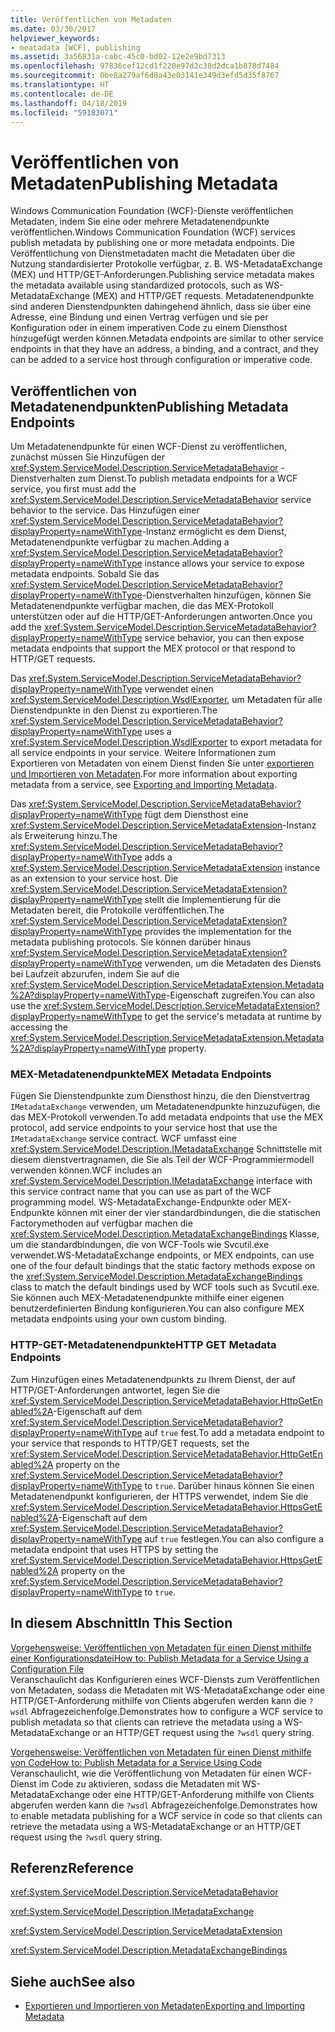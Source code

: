 ```yaml
---
title: Veröffentlichen von Metadaten
ms.date: 03/30/2017
helpviewer_keywords:
- meatadata [WCF], publishing
ms.assetid: 3a56831a-cabc-45c0-bd02-12e2e9bd7313
ms.openlocfilehash: 97836cef12cd1f220e97d2c38d2dca1b878d7484
ms.sourcegitcommit: 0be8a279af6d8a43e03141e349d3efd5d35f8767
ms.translationtype: HT
ms.contentlocale: de-DE
ms.lasthandoff: 04/18/2019
ms.locfileid: "59183071"
---
```

# <a name="publishing-metadata"></a><span data-ttu-id="96958-102">Veröffentlichen von Metadaten</span><span class="sxs-lookup"><span data-stu-id="96958-102">Publishing Metadata</span></span>
<span data-ttu-id="96958-103">Windows Communication Foundation (WCF)-Dienste veröffentlichen Metadaten, indem Sie eine oder mehrere Metadatenendpunkte veröffentlichen.</span><span class="sxs-lookup"><span data-stu-id="96958-103">Windows Communication Foundation (WCF) services publish metadata by publishing one or more metadata endpoints.</span></span> <span data-ttu-id="96958-104">Die Veröffentlichung von Dienstmetadaten macht die Metadaten über die Nutzung standardisierter Protokolle verfügbar, z. B. WS-MetadataExchange (MEX) und HTTP/GET-Anforderungen.</span><span class="sxs-lookup"><span data-stu-id="96958-104">Publishing service metadata makes the metadata available using standardized protocols, such as WS-MetadataExchange (MEX) and HTTP/GET requests.</span></span> <span data-ttu-id="96958-105">Metadatenendpunkte sind anderen Dienstendpunkten dahingehend ähnlich, dass sie über eine Adresse, eine Bindung und einen Vertrag verfügen und sie per Konfiguration oder in einem imperativen Code zu einem Diensthost hinzugefügt werden können.</span><span class="sxs-lookup"><span data-stu-id="96958-105">Metadata endpoints are similar to other service endpoints in that they have an address, a binding, and a contract, and they can be added to a service host through configuration or imperative code.</span></span>  
  
## <a name="publishing-metadata-endpoints"></a><span data-ttu-id="96958-106">Veröffentlichen von Metadatenendpunkten</span><span class="sxs-lookup"><span data-stu-id="96958-106">Publishing Metadata Endpoints</span></span>  
 <span data-ttu-id="96958-107">Um Metadatenendpunkte für einen WCF-Dienst zu veröffentlichen, zunächst müssen Sie Hinzufügen der <xref:System.ServiceModel.Description.ServiceMetadataBehavior> -Dienstverhalten zum Dienst.</span><span class="sxs-lookup"><span data-stu-id="96958-107">To publish metadata endpoints for a WCF service, you first must add the <xref:System.ServiceModel.Description.ServiceMetadataBehavior> service behavior to the service.</span></span> <span data-ttu-id="96958-108">Das Hinzufügen einer <xref:System.ServiceModel.Description.ServiceMetadataBehavior?displayProperty=nameWithType>-Instanz ermöglicht es dem Dienst, Metadatenendpunkte verfügbar zu machen.</span><span class="sxs-lookup"><span data-stu-id="96958-108">Adding a <xref:System.ServiceModel.Description.ServiceMetadataBehavior?displayProperty=nameWithType> instance allows your service to expose metadata endpoints.</span></span> <span data-ttu-id="96958-109">Sobald Sie das <xref:System.ServiceModel.Description.ServiceMetadataBehavior?displayProperty=nameWithType>-Dienstverhalten hinzufügen, können Sie Metadatenendpunkte verfügbar machen, die das MEX-Protokoll unterstützen oder auf die HTTP/GET-Anforderungen antworten.</span><span class="sxs-lookup"><span data-stu-id="96958-109">Once you add the <xref:System.ServiceModel.Description.ServiceMetadataBehavior?displayProperty=nameWithType> service behavior, you can then expose metadata endpoints that support the MEX protocol or that respond to HTTP/GET requests.</span></span>  
  
 <span data-ttu-id="96958-110">Das <xref:System.ServiceModel.Description.ServiceMetadataBehavior?displayProperty=nameWithType> verwendet einen <xref:System.ServiceModel.Description.WsdlExporter>, um Metadaten für alle Dienstendpunkte in den Dienst zu exportieren.</span><span class="sxs-lookup"><span data-stu-id="96958-110">The <xref:System.ServiceModel.Description.ServiceMetadataBehavior?displayProperty=nameWithType> uses a <xref:System.ServiceModel.Description.WsdlExporter> to export metadata for all service endpoints in your service.</span></span> <span data-ttu-id="96958-111">Weitere Informationen zum Exportieren von Metadaten von einem Dienst finden Sie unter [exportieren und Importieren von Metadaten](../../../../docs/framework/wcf/feature-details/exporting-and-importing-metadata.md).</span><span class="sxs-lookup"><span data-stu-id="96958-111">For more information about exporting metadata from a service, see [Exporting and Importing Metadata](../../../../docs/framework/wcf/feature-details/exporting-and-importing-metadata.md).</span></span>  
  
 <span data-ttu-id="96958-112">Das <xref:System.ServiceModel.Description.ServiceMetadataBehavior?displayProperty=nameWithType> fügt dem Diensthost eine <xref:System.ServiceModel.Description.ServiceMetadataExtension>-Instanz als Erweiterung hinzu.</span><span class="sxs-lookup"><span data-stu-id="96958-112">The <xref:System.ServiceModel.Description.ServiceMetadataBehavior?displayProperty=nameWithType> adds a <xref:System.ServiceModel.Description.ServiceMetadataExtension> instance as an extension to your service host.</span></span> <span data-ttu-id="96958-113">Die <xref:System.ServiceModel.Description.ServiceMetadataExtension?displayProperty=nameWithType> stellt die Implementierung für die Metadaten bereit, die Protokolle veröffentlichen.</span><span class="sxs-lookup"><span data-stu-id="96958-113">The <xref:System.ServiceModel.Description.ServiceMetadataExtension?displayProperty=nameWithType> provides the implementation for the metadata publishing protocols.</span></span> <span data-ttu-id="96958-114">Sie können darüber hinaus <xref:System.ServiceModel.Description.ServiceMetadataExtension?displayProperty=nameWithType> verwenden, um die Metadaten des Diensts bei Laufzeit abzurufen, indem Sie auf die <xref:System.ServiceModel.Description.ServiceMetadataExtension.Metadata%2A?displayProperty=nameWithType>-Eigenschaft zugreifen.</span><span class="sxs-lookup"><span data-stu-id="96958-114">You can also use the <xref:System.ServiceModel.Description.ServiceMetadataExtension?displayProperty=nameWithType> to get the service's metadata at runtime by accessing the <xref:System.ServiceModel.Description.ServiceMetadataExtension.Metadata%2A?displayProperty=nameWithType> property.</span></span>  
  
### <a name="mex-metadata-endpoints"></a><span data-ttu-id="96958-115">MEX-Metadatenendpunkte</span><span class="sxs-lookup"><span data-stu-id="96958-115">MEX Metadata Endpoints</span></span>  
 <span data-ttu-id="96958-116">Fügen Sie Dienstendpunkte zum Diensthost hinzu, die den Dienstvertrag `IMetadataExchange` verwenden, um Metadatenendpunkte hinzuzufügen, die das MEX-Protokoll verwenden.</span><span class="sxs-lookup"><span data-stu-id="96958-116">To add metadata endpoints that use the MEX protocol, add service endpoints to your service host that use the `IMetadataExchange` service contract.</span></span> <span data-ttu-id="96958-117">WCF umfasst eine <xref:System.ServiceModel.Description.IMetadataExchange> Schnittstelle mit diesem dienstvertragnamen, die Sie als Teil der WCF-Programmiermodell verwenden können.</span><span class="sxs-lookup"><span data-stu-id="96958-117">WCF includes an <xref:System.ServiceModel.Description.IMetadataExchange> interface with this service contract name that you can use as part of the WCF programming model.</span></span> <span data-ttu-id="96958-118">WS-MetadataExchange-Endpunkte oder MEX-Endpunkte können mit einer der vier standardbindungen, die die statischen Factorymethoden auf verfügbar machen die <xref:System.ServiceModel.Description.MetadataExchangeBindings> Klasse, um die standardbindungen, die von WCF-Tools wie Svcutil.exe verwendet.</span><span class="sxs-lookup"><span data-stu-id="96958-118">WS-MetadataExchange endpoints, or MEX endpoints, can use one of the four default bindings that the static factory methods expose on the <xref:System.ServiceModel.Description.MetadataExchangeBindings> class to match the default bindings used by WCF tools such as Svcutil.exe.</span></span> <span data-ttu-id="96958-119">Sie können auch MEX-Metadatenendpunkte mithilfe einer eigenen benutzerdefinierten Bindung konfigurieren.</span><span class="sxs-lookup"><span data-stu-id="96958-119">You can also configure MEX metadata endpoints using your own custom binding.</span></span>  
  
### <a name="http-get-metadata-endpoints"></a><span data-ttu-id="96958-120">HTTP-GET-Metadatenendpunkte</span><span class="sxs-lookup"><span data-stu-id="96958-120">HTTP GET Metadata Endpoints</span></span>  
 <span data-ttu-id="96958-121">Zum Hinzufügen eines Metadatenendpunkts zu Ihrem Dienst, der auf HTTP/GET-Anforderungen antwortet, legen Sie die <xref:System.ServiceModel.Description.ServiceMetadataBehavior.HttpGetEnabled%2A>-Eigenschaft auf dem <xref:System.ServiceModel.Description.ServiceMetadataBehavior?displayProperty=nameWithType> auf `true` fest.</span><span class="sxs-lookup"><span data-stu-id="96958-121">To add a metadata endpoint to your service that responds to HTTP/GET requests, set the <xref:System.ServiceModel.Description.ServiceMetadataBehavior.HttpGetEnabled%2A> property on the <xref:System.ServiceModel.Description.ServiceMetadataBehavior?displayProperty=nameWithType> to `true`.</span></span> <span data-ttu-id="96958-122">Darüber hinaus können Sie einen Metadatenendpunkt konfigurieren, der HTTPS verwendet, indem Sie die <xref:System.ServiceModel.Description.ServiceMetadataBehavior.HttpsGetEnabled%2A>-Eigenschaft auf dem <xref:System.ServiceModel.Description.ServiceMetadataBehavior?displayProperty=nameWithType> auf `true` festlegen.</span><span class="sxs-lookup"><span data-stu-id="96958-122">You can also configure a metadata endpoint that uses HTTPS by setting the <xref:System.ServiceModel.Description.ServiceMetadataBehavior.HttpsGetEnabled%2A> property on the <xref:System.ServiceModel.Description.ServiceMetadataBehavior?displayProperty=nameWithType> to `true`.</span></span>  
  
## <a name="in-this-section"></a><span data-ttu-id="96958-123">In diesem Abschnitt</span><span class="sxs-lookup"><span data-stu-id="96958-123">In This Section</span></span>  
 [<span data-ttu-id="96958-124">Vorgehensweise: Veröffentlichen von Metadaten für einen Dienst mithilfe einer Konfigurationsdatei</span><span class="sxs-lookup"><span data-stu-id="96958-124">How to: Publish Metadata for a Service Using a Configuration File</span></span>](../../../../docs/framework/wcf/feature-details/how-to-publish-metadata-for-a-service-using-a-configuration-file.md)  
 <span data-ttu-id="96958-125">Veranschaulicht das Konfigurieren eines WCF-Diensts zum Veröffentlichen von Metadaten, sodass die Metadaten mit WS-MetadataExchange oder eine HTTP/GET-Anforderung mithilfe von Clients abgerufen werden kann die `?wsdl` Abfragezeichenfolge.</span><span class="sxs-lookup"><span data-stu-id="96958-125">Demonstrates how to configure a WCF service to publish metadata so that clients can retrieve the metadata using a WS-MetadataExchange or an HTTP/GET request using the `?wsdl` query string.</span></span>  
  
 [<span data-ttu-id="96958-126">Vorgehensweise: Veröffentlichen von Metadaten für einen Dienst mithilfe von Code</span><span class="sxs-lookup"><span data-stu-id="96958-126">How to: Publish Metadata for a Service Using Code</span></span>](../../../../docs/framework/wcf/feature-details/how-to-publish-metadata-for-a-service-using-code.md)  
 <span data-ttu-id="96958-127">Veranschaulicht, wie die Veröffentlichung von Metadaten für einen WCF-Dienst im Code zu aktivieren, sodass die Metadaten mit WS-MetadataExchange oder eine HTTP/GET-Anforderung mithilfe von Clients abgerufen werden kann die `?wsdl` Abfragezeichenfolge.</span><span class="sxs-lookup"><span data-stu-id="96958-127">Demonstrates how to enable metadata publishing for a WCF service in code so that clients can retrieve the metadata using a WS-MetadataExchange or an HTTP/GET request using the `?wsdl` query string.</span></span>  
  
## <a name="reference"></a><span data-ttu-id="96958-128">Referenz</span><span class="sxs-lookup"><span data-stu-id="96958-128">Reference</span></span>  
 <xref:System.ServiceModel.Description.ServiceMetadataBehavior>  
  
 <xref:System.ServiceModel.Description.IMetadataExchange>  
  
 <xref:System.ServiceModel.Description.ServiceMetadataExtension>  
  
 <xref:System.ServiceModel.Description.MetadataExchangeBindings>  
  
## <a name="see-also"></a><span data-ttu-id="96958-129">Siehe auch</span><span class="sxs-lookup"><span data-stu-id="96958-129">See also</span></span>

- [<span data-ttu-id="96958-130">Exportieren und Importieren von Metadaten</span><span class="sxs-lookup"><span data-stu-id="96958-130">Exporting and Importing Metadata</span></span>](../../../../docs/framework/wcf/feature-details/exporting-and-importing-metadata.md)
